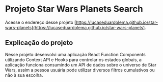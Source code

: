 # Projeto Star Wars Planets Search

Acesse o endereço desse projeto [https://lucaseduardolema.github.io/star-wars-planets](https://lucaseduardolema.github.io/star-wars-planets).

## Explicação do projeto
Nesse projeto desenvolvi uma aplicação React Function Components utilizando Context API e Hooks para controlar os estados globais, a aplicação funciona consumindo um API de dados sobre o universo de Star Wars, assim a pessoa usuária pode utilizar diversos filtros cumulativos ou não à sua escolha.
